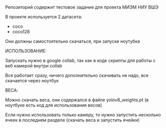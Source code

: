 Репозиторий содержит тестовое задание для проекта МИЭМ НИУ ВШЭ

В проекте используется 2 датасета:
- coco
- coco128
  
Они должны самостоятельно скачаться, при запуске ноутубка

ИСПОЛЬЗОВАНИЕ:

Запускать нужно в google collab, так как в коде скрипты для работы с веб камерой внутри collab

Все работает сразу, ничего дополнительно скачивать не надо, все скачается через ноутбук

ВЕСА:

Можно скачать веса, они содержался в файле yolov8_weights.pt (в ноутбуке есть код для использования весов)

Если нужно использовать только камеру, то нужно запустить несколько ячеек в последнем разделе (скачать веса и запустить ячейки)
